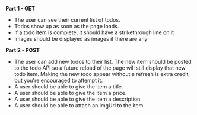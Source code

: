  **Part 1 - GET**
- The user can see their current list of todos.
- Todos show up as soon as the page loads.
- If a todo item is complete, it should have a strikethrough line on it
- Images should be displayed as images if there are any


 **Part 2 - POST**
- The user can add new todos to their list. The new item should be posted to the todo API so a future reload of the page will still 
display that new todo item. Making the new todo appear without a refresh is extra credit, but you're encouraged to attempt it.
- A user should be able to give the item a title.
- A user should be able to give the item a price.
- A user should be able to give the item a description.
- A user should be able to attach an imgUrl to the item


